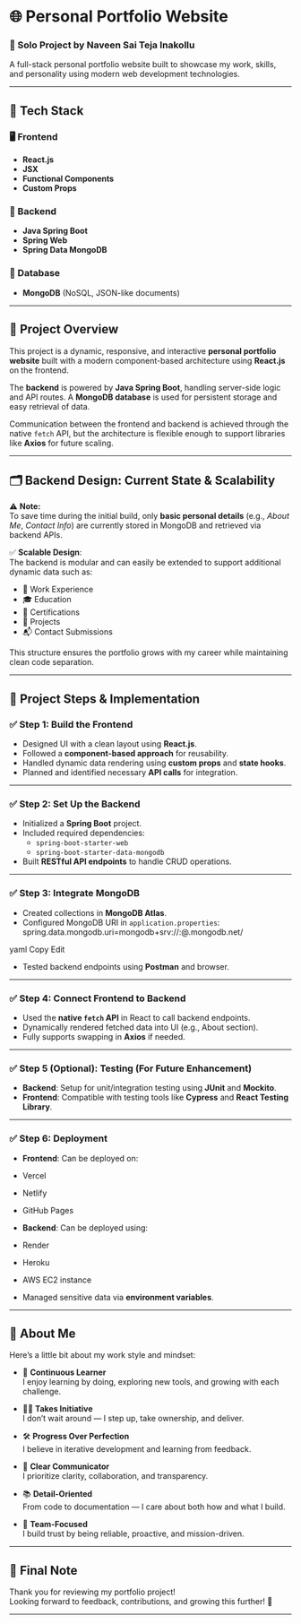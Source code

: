 # 🌐 Personal Portfolio Website

### 👤 Solo Project by **Naveen Sai Teja Inakollu**

A full-stack personal portfolio website built to showcase my work, skills, and personality using modern web development technologies.

---

## 🔧 Tech Stack

### 🖥️ Frontend
- **React.js**
- **JSX**
- **Functional Components**
- **Custom Props**

### 🧠 Backend
- **Java Spring Boot**
- **Spring Web**
- **Spring Data MongoDB**

### 💾 Database
- **MongoDB** (NoSQL, JSON-like documents)

---

## 📖 Project Overview

This project is a dynamic, responsive, and interactive **personal portfolio website** built with a modern component-based architecture using **React.js** on the frontend.

The **backend** is powered by **Java Spring Boot**, handling server-side logic and API routes. A **MongoDB database** is used for persistent storage and easy retrieval of data.

Communication between the frontend and backend is achieved through the native `fetch` API, but the architecture is flexible enough to support libraries like **Axios** for future scaling.

---

## 🗂️ Backend Design: Current State & Scalability

⚠️ **Note:**  
To save time during the initial build, only **basic personal details** (e.g., *About Me*, *Contact Info*) are currently stored in MongoDB and retrieved via backend APIs.

✅ **Scalable Design**:  
The backend is modular and can easily be extended to support additional dynamic data such as:

- 💼 Work Experience  
- 🎓 Education  
- 📜 Certifications  
- 🧪 Projects  
- 📬 Contact Submissions  

This structure ensures the portfolio grows with my career while maintaining clean code separation.

---

## 🚀 Project Steps & Implementation

### ✅ Step 1: Build the Frontend
- Designed UI with a clean layout using **React.js**.
- Followed a **component-based approach** for reusability.
- Handled dynamic data rendering using **custom props** and **state hooks**.
- Planned and identified necessary **API calls** for integration.

---

### ✅ Step 2: Set Up the Backend
- Initialized a **Spring Boot** project.
- Included required dependencies:
  - `spring-boot-starter-web`
  - `spring-boot-starter-data-mongodb`
- Built **RESTful API endpoints** to handle CRUD operations.

---

### ✅ Step 3: Integrate MongoDB
- Created collections in **MongoDB Atlas**.
- Configured MongoDB URI in `application.properties`:
spring.data.mongodb.uri=mongodb+srv://<username>:<password>@<cluster>.mongodb.net/<dbname>

yaml
Copy
Edit
- Tested backend endpoints using **Postman** and browser.

---

### ✅ Step 4: Connect Frontend to Backend
- Used the **native `fetch` API** in React to call backend endpoints.
- Dynamically rendered fetched data into UI (e.g., About section).
- Fully supports swapping in **Axios** if needed.

---

### ✅ Step 5 (Optional): Testing (For Future Enhancement)
- **Backend**: Setup for unit/integration testing using **JUnit** and **Mockito**.
- **Frontend**: Compatible with testing tools like **Cypress** and **React Testing Library**.

---

### ✅ Step 6: Deployment
- **Frontend**: Can be deployed on:
- Vercel
- Netlify
- GitHub Pages

- **Backend**: Can be deployed using:
- Render
- Heroku
- AWS EC2 instance

- Managed sensitive data via **environment variables**.

---

## 👋 About Me

Here’s a little bit about my work style and mindset:

- 🌱 **Continuous Learner**  
I enjoy learning by doing, exploring new tools, and growing with each challenge.

- 🙋‍♂️ **Takes Initiative**  
I don’t wait around — I step up, take ownership, and deliver.

- 🛠️ **Progress Over Perfection**  
I believe in iterative development and learning from feedback.

- 💬 **Clear Communicator**  
I prioritize clarity, collaboration, and transparency.

- 📚 **Detail-Oriented**  
From code to documentation — I care about both how and what I build.

- 🤝 **Team-Focused**  
I build trust by being reliable, proactive, and mission-driven.

---

## 🙏 Final Note

Thank you for reviewing my portfolio project!  
Looking forward to feedback, contributions, and growing this further! 🚀

---
